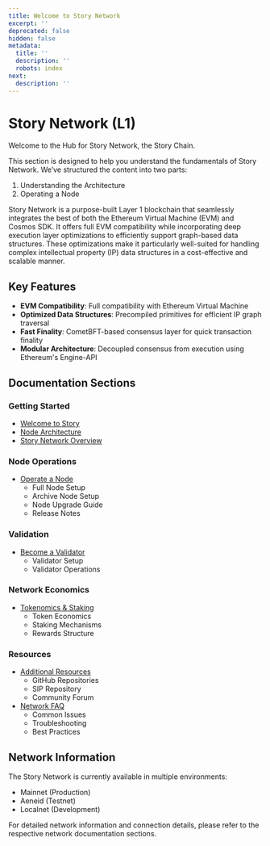 ```yaml
---
title: Welcome to Story Network
excerpt: ''
deprecated: false
hidden: false
metadata:
  title: ''
  description: ''
  robots: index
next:
  description: ''
---
```

# Story Network (L1)

Welcome to the Hub for Story Network, the Story Chain.

This section is designed to help you understand the fundamentals of Story Network. We’ve structured the content into two parts:

1. Understanding the Architecture
2. Operating a Node

Story Network is a purpose-built Layer 1 blockchain that seamlessly integrates the best of both the Ethereum Virtual Machine (EVM) and Cosmos SDK. It offers full EVM compatibility while incorporating deep execution layer optimizations to efficiently support graph-based data structures. These optimizations make it particularly well-suited for handling complex intellectual property (IP) data structures in a cost-effective and scalable manner.

## Key Features

* **EVM Compatibility**: Full compatibility with Ethereum Virtual Machine
* **Optimized Data Structures**: Precompiled primitives for efficient IP graph traversal
* **Fast Finality**: CometBFT-based consensus layer for quick transaction finality
* **Modular Architecture**: Decoupled consensus from execution using Ethereum's Engine-API

## Documentation Sections

### Getting Started

* [Welcome to Story](./welcome-to-story)
* [Node Architecture](./node-architecture)
* [Story Network Overview](./story-network)

### Node Operations

* [Operate a Node](./operate-a-node)
  * Full Node Setup
  * Archive Node Setup
  * Node Upgrade Guide
  * Release Notes

### Validation

* [Become a Validator](./become-a-validator)
  * Validator Setup
  * Validator Operations

### Network Economics

* [Tokenomics & Staking](./tokenomics-staking)
  * Token Economics
  * Staking Mechanisms
  * Rewards Structure

### Resources

* [Additional Resources](./additional-resources)
  * GitHub Repositories
  * SIP Repository
  * Community Forum
* [Network FAQ](./network-faq)
  * Common Issues
  * Troubleshooting
  * Best Practices

## Network Information

The Story Network is currently available in multiple environments:

* Mainnet (Production)
* Aeneid (Testnet)
* Localnet (Development)

For detailed network information and connection details, please refer to the respective network documentation sections.